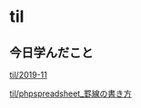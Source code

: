 # til

## 今日学んだこと

[til/2019\-11](https://github.com/tokiohamamatsu/til/blob/master/tir/2019-11.md/#26)

[til/phpspreadsheet\_罫線の書き方](https://github.com/tokiohamamatsu/til/blob/master/php/phpspreadsheet_%E7%BD%AB%E7%B7%9A%E3%81%AE%E6%9B%B8%E3%81%8D%E6%96%B9.md)